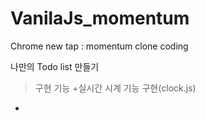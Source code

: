 # VanilaJs_momentum

Chrome new tap : momentum clone coding   

나만의 Todo list 만들기   
>구현 기능
  +실시간 시계 기능 구현(clock.js)
  +
